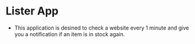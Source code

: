 # Lister App

* This application is desined to check a website every 1 minute and give you a notification if an item is in stock again.